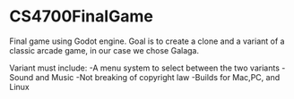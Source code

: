 # CS4700FinalGame

Final game using Godot engine. 
Goal is to create a clone and a variant of a classic arcade game, in our case we chose Galaga. 

Variant must include:
-A menu system to select between the two variants
-Sound and Music
-Not breaking of copyright law
-Builds for Mac,PC, and Linux

